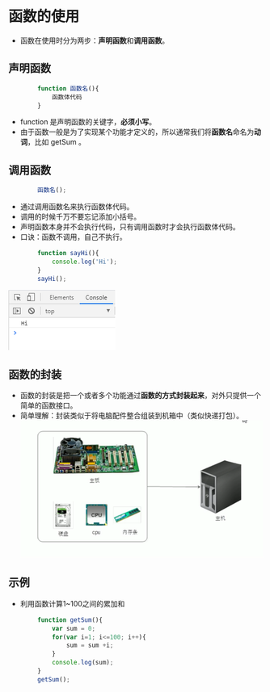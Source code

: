 # 函数的使用
* 函数在使用时分为两步：**声明函数**和**调用函数**。

## 声明函数
```javascript
        function 函数名(){
            函数体代码
        }
```
* function 是声明函数的关键字，**必须小写**。
* 由于函数一般是为了实现某个功能才定义的，所以通常我们将**函数名**命名为**动词**，比如 getSum 。

## 调用函数
```javascript
        函数名();
```
* 通过调用函数名来执行函数体代码。
* 调用的时候千万不要忘记添加小括号。
* 声明函数本身并不会执行代码，只有调用函数时才会执行函数体代码。
* 口诀：函数不调用，自己不执行。
```javascript
        function sayHi(){
            console.log('Hi');
        }
        sayHi();
```
![image](../images/32/2.png)

## 函数的封装
* 函数的封装是把一个或者多个功能通过**函数的方式封装起来**，对外只提供一个简单的函数接口。
* 简单理解：封装类似于将电脑配件整合组装到机箱中（类似快递打包）。
![image](../images/32/1.png)

## 示例
* 利用函数计算1~100之间的累加和
```javascript
        function getSum(){
            var sum = 0;
            for(var i=1; i<=100; i++){
                sum = sum +i;
            }
            console.log(sum);
        }
        getSum();
```
